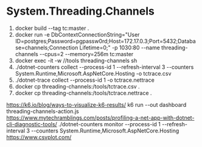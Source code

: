# System.Threading.Channels
1. docker build --tag tc:master .
2. docker run  -e DbContextConnectionString="User ID=postgres;Password=pgpassw0rd;Host=172.17.0.3;Port=5432;Database=channels;Connection Lifetime=0;" -p 1030:80 --name threading-channels --cpus=2 --memory=256m tc:master
3. docker exec -it -w //tools threading-channels sh
4. ./dotnet-counters collect --process-id 1 --refresh-interval 3 --counters System.Runtime,Microsoft.AspNetCore.Hosting -o tctrace.csv
5. ./dotnet-trace collect --process-id 1 -o tctrace.nettrace
6. docker cp threading-channels:/tools/tctrace.csv . 
7. docker cp threading-channels:/tools/tctrace.nettrace .

https://k6.io/blog/ways-to-visualize-k6-results/
k6 run --out dashboard threading-channels-action.js
https://www.mytechramblings.com/posts/profiling-a-net-app-with-dotnet-cli-diagnostic-tools/
./dotnet-counters monitor --process-id 1 --refresh-interval 3 --counters System.Runtime,Microsoft.AspNetCore.Hosting
https://www.csvplot.com/